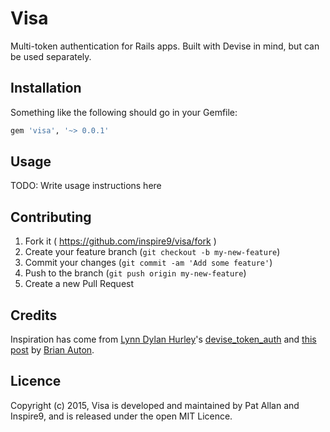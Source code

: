 # Visa

Multi-token authentication for Rails apps. Built with Devise in mind, but can be used separately.

## Installation

Something like the following should go in your Gemfile:

```ruby
gem 'visa', '~> 0.0.1'
```

## Usage

TODO: Write usage instructions here

## Contributing

1. Fork it ( https://github.com/inspire9/visa/fork )
2. Create your feature branch (`git checkout -b my-new-feature`)
3. Commit your changes (`git commit -am 'Add some feature'`)
4. Push to the branch (`git push origin my-new-feature`)
5. Create a new Pull Request

## Credits

Inspiration has come from [Lynn Dylan Hurley](https://github.com/lynndylanhurley)'s [devise_token_auth](https://github.com/lynndylanhurley/devise_token_auth) and [this post](http://www.brianauton.com/posts/token-authentication-devise.html) by [Brian Auton](https://github.com/brianauton).

## Licence

Copyright (c) 2015, Visa is developed and maintained by Pat Allan and Inspire9, and is released under the open MIT Licence.
